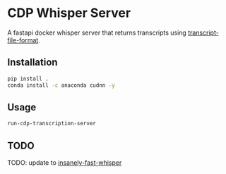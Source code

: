 # CDP Whisper Server

A fastapi docker whisper server that returns transcripts using [transcript-file-format](https://github.com/CouncilDataProject/transcript-file-format).

## Installation

```bash
pip install .
conda install -c anaconda cudnn -y
```

## Usage

```bash
run-cdp-transcription-server
```

## TODO

TODO: update to [insanely-fast-whisper](https://github.com/Vaibhavs10/insanely-fast-whisper)